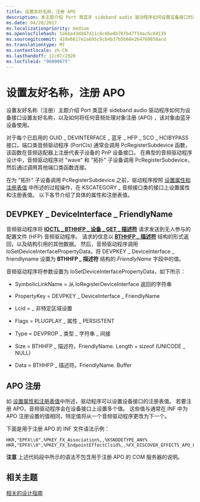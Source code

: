 ```yaml
---
title: 设置友好名称，注册 APO
description: 本主题介绍 Port 类蓝牙 sideband audio 驱动程序如何设置设备接口的友好名称，以及如何注册蓝牙设备使用的任何 APO。
ms.date: 04/20/2017
ms.localizationpriority: medium
ms.openlocfilehash: 5a6ba43d847d11c8c66e8b76fb47f14ac6c04139
ms.sourcegitcommit: 418e6617e2a695c9cb4b37b5b60e264760858acd
ms.translationtype: MT
ms.contentlocale: zh-CN
ms.lasthandoff: 12/07/2020
ms.locfileid: "96800675"
---
```

# <a name="setting-friendly-names-registering-apos"></a>设置友好名称，注册 APO


设置友好名称（注册）主题介绍 Port 类蓝牙 sideband audio 驱动程序如何为设备接口设置友好名称，以及如何将任何音频处理对象注册 (APO) ，该对象由蓝牙设备使用。

对于每个已启用的 GUID \_ DEVINTERFACE \_ 蓝牙 \_ HFP \_ SCO \_ HCIBYPASS 接口，端口类音频驱动程序 (PortCls) 通常会调用 PcRegisterSubdevice 函数，该函数在音频适配器上注册代表子设备的 PnP 设备接口。 在典型的音频驱动程序设计中，音频驱动程序对 "wave" 和 "拓扑" 子设备调用 PcRegisterSubdevice，然后通过调用其他端口类函数连接。

在为 "拓扑" 子设备调用 PcRegisterSubdevice 之前，驱动程序按照 [设置属性和注册表值](setting-properties-and-registry-values.md) 中所述的过程操作，在 KSCATEGORY \_ 音频接口类的接口上设置属性和注册表值。 以下各节介绍了具体的属性和注册表值。

## <a name="span-iddevpkey_deviceinterface_friendlynamespanspan-iddevpkey_deviceinterface_friendlynamespanspan-iddevpkey_deviceinterface_friendlynamespandevpkey_deviceinterface_friendlyname"></a><span id="DEVPKEY_DeviceInterface_FriendlyName"></span><span id="devpkey_deviceinterface_friendlyname"></span><span id="DEVPKEY_DEVICEINTERFACE_FRIENDLYNAME"></span>DEVPKEY \_ DeviceInterface \_ FriendlyName


音频驱动程序将 [**IOCTL \_ BTHHFP \_ 设备 \_ GET \_ 描述符**](/windows-hardware/drivers/ddi/bthhfpddi/ni-bthhfpddi-ioctl_bthhfp_device_get_descriptor) 请求发送到无人参与的配置文件 (HFP) 音频驱动程序。 请求的信息以 [**BTHHFP \_ 描述符**](/windows-hardware/drivers/ddi/bthhfpddi/ns-bthhfpddi-_bthhfp_descriptor) 结构的形式返回，以及结构引用的其他数据。 然后，音频驱动程序调用 IoSetDeviceInterfacePropertyData，将 DEVPKEY \_ DeviceInterface \_ friendlyname 设置为 **BTHHFP \_ 描述符** 结构的 *FriendlyName* 字段中的值。

音频驱动程序将参数设置为 IoSetDeviceInterfacePropertyData，如下所示：

-   SymbolicLinkName = 从 IoRegisterDeviceInterface 返回的字符串

-   PropertyKey = DEVPKEY \_ DeviceInterface \_ FriendlyName

-   Lcid = \_ 非特定区域设置

-   Flags = PLUGPLAY \_ 属性 \_ PERSISTENT

-   Type = DEVPROP \_ 类型 \_ 字符串 \_ 间接

-   Size = BTHHFP \_ 描述符。FriendlyName. Length + sizeof (UNICODE \_ NULL) 

-   Data = BTHHFP \_ 描述符。FriendlyName. Buffer

## <a name="span-idapo_registrationspanspan-idapo_registrationspanspan-idapo_registrationspanapo-registration"></a><span id="APO_registration"></span><span id="apo_registration"></span><span id="APO_REGISTRATION"></span>APO 注册


如 [设置属性和注册表值](setting-properties-and-registry-values.md)中所述，驱动程序可以设置设备接口的注册表值。 若要注册 APO，音频驱动程序会在设备接口上设置多个值。 这些值与通常在 INF 中为 APO 注册设置的值相同，特定值将从一个音频驱动程序更改为下一个。

下面是用于注册 APO 的 INF 文件语法示例：

``` syntax
HKR,"EPFX\\0",%PKEY_FX_Association%,,%KSNODETYPE_ANY%
HKR,"EPFX\\0",%PKEY_FX_EndpointEffectClsid%,,%FX_DISCOVER_EFFECTS_APO_CLSID%
```

**注意**  上述代码段中所示的语法不包含用于注册 APO 的 COM 服务器的说明。

 

## <a name="span-idrelated_topicsspanrelated-topics"></a><span id="related_topics"></span>相关主题
[相关的设计指南](related-design-guidelines.md)
